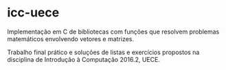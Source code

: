 # icc-uece
Implementação em C de bibliotecas com funções que resolvem problemas matemáticos envolvendo vetores e matrizes.

Trabalho final prático e soluções de listas e exercícios propostos na disciplina de Introdução à Computação 2016.2, UECE.
